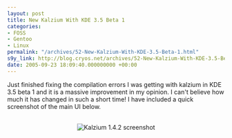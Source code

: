 ```yaml
---
layout: post
title: New Kalzium With KDE 3.5 Beta 1
categories:
- FOSS
- Gentoo
- Linux
permalink: "/archives/52-New-Kalzium-With-KDE-3.5-Beta-1.html"
s9y_link: http://blog.cryos.net/archives/52-New-Kalzium-With-KDE-3.5-Beta-1.html
date: 2005-09-23 18:09:40.000000000 +00:00
---
```

Just finished fixing the compilation errors I was getting with kalzium in KDE 3.5 beta 1 and it is a massive improvement in my opinion. I can't believe how much it has changed in such a short time! I have included a quick screenshot of  the main UI below.<br />
<br />
<center><img src="http://blog.cryos.net/uploads/kalzium-1.4.2.png" alt="Kalzium 1.4.2 screenshot" /></center>
